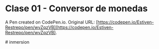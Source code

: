 # Clase 01 - Conversor de monedas

A Pen created on CodePen.io. Original URL: [https://codepen.io/Estiven-Restrepo/pen/wvZqzVB](https://codepen.io/Estiven-Restrepo/pen/wvZqzVB).

#   i n m e r s i o n  
 